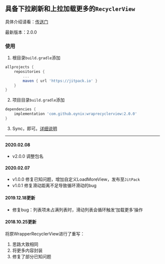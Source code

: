 ## 具备下拉刷新和上拉加载更多的`RecyclerView`
具体介绍请看：[传送门](https://github.com/oynix/android-learn/blob/master/widget/xRecyclerView/xRecyclerView.md)

最新版本：2.0.0

### 使用
1. 根目录`build.gradle`添加
```groovy
allprojects {
	repositories {
		...
		maven { url 'https://jitpack.io' }
	}
}
```
2. 项目目录`build.gradle`添加
```groovy
dependencies {
    implementation 'com.github.oynix:wraprecyclerview:2.0.0'
}
```
3. Sync，即可。[详细说明](https://github.com/oynix/android-learn/blob/master/widget/xRecyclerView/xRecyclerView.md)

-------------------------------

#### 2020.02.08
- v2.0.0
调整包名

#### 2020.02.07
- v1.0.0
修复已知问题，增加自定义LoadMoreView，发布至`JitPack`
- v1.0.1
修复滑动距离不足导致循环滑动的bug

#### 2019.12.18更新
- 修复bug：列表项未占满列表时，滑动列表会循环触发‘加载更多’操作

#### 2018.10.25更新

将原WrapperRecyclerView进行了重写：
1. 思路大致相同
2. 将更多内容封装
3. 修复了部分已知问题
